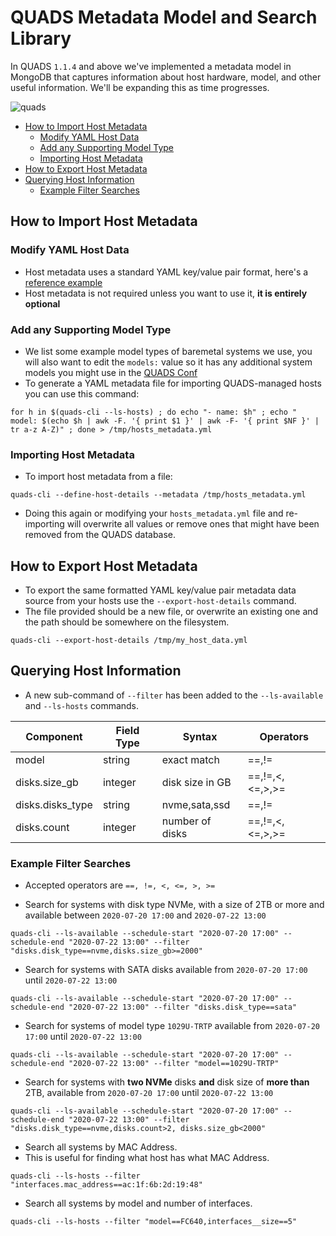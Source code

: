 QUADS Metadata Model and Search Library
======================================

In QUADS `1.1.4` and above we've implemented a metadata model in MongoDB that captures information about host hardware, model, and other useful information.  We'll be expanding this as time progresses.

![quads](../image/quads.jpg?raw=true)

  * [How to Import Host Metadata](#how-to-import-host-metadata)
    * [Modify YAML Host Data](#modify-yaml-host-data)
    * [Add any Supporting Model Type](#add-any-supporting-model-type)
    * [Importing Host Metadata](#importing-host-metadata)
  * [How to Export Host Metadata](#how-to-export-host-metadata)
  * [Querying Host Information](#querying-host-information)
    * [Example Filter Searches](#example-filter-searches)

## How to Import Host Metadata
### Modify YAML Host Data
  * Host metadata uses a standard YAML key/value pair format, here's a [reference example](../conf/hosts_metadata.yml)
  * Host metadata is not required unless you want to use it, **it is entirely optional**

### Add any Supporting Model Type
  * We list some example model types of baremetal systems we use, you will also want to edit the `models:` value so it has any additional system models you might use in the [QUADS Conf](../conf/hosts_metadata.yml#L238)
  * To generate a YAML metadata file for importing QUADS-managed hosts you can use this command:

```
for h in $(quads-cli --ls-hosts) ; do echo "- name: $h" ; echo "  model: $(echo $h | awk -F. '{ print $1 }' | awk -F- '{ print $NF }' | tr a-z A-Z)" ; done > /tmp/hosts_metadata.yml
```

### Importing Host Metadata

  * To import host metadata from a file:

```
quads-cli --define-host-details --metadata /tmp/hosts_metadata.yml
```

  * Doing this again or modifying your `hosts_metadata.yml` file and re-importing will overwrite all values or remove ones that might have been removed from the QUADS database.

## How to Export Host Metadata
  * To export the same formatted YAML key/value pair metadata data source from your hosts use the `--export-host-details` command.
  * The file provided should be a new file, or overwrite an existing one and the path should be somewhere on the filesystem.

```
quads-cli --export-host-details /tmp/my_host_data.yml
```

## Querying Host Information
  * A new sub-command of `--filter` has been added to the `--ls-available` and `--ls-hosts` commands.

| Component        | Field Type | Syntax          | Operators       |
|------------------|------------|-----------------|-----------------|
| model            |  string    | exact match     | ==,!=           |
| disks.size_gb    |  integer   | disk size in GB | ==,!=,<,<=,>,>= |
| disks.disks_type |  string    | nvme,sata,ssd   | ==,!=           |
| disks.count      |  integer   | number of disks | ==,!=,<,<=,>,>= |


### Example Filter Searches
  * Accepted operators are `==, !=, <, <=, >, >=`

  * Search for systems with disk type NVMe, with a size of 2TB or more and available between `2020-07-20 17:00` and `2020-07-22 13:00`

```
quads-cli --ls-available --schedule-start "2020-07-20 17:00" --schedule-end "2020-07-22 13:00" --filter "disks.disk_type==nvme,disks.size_gb>=2000"
```

  * Search for systems with SATA disks available from `2020-07-20 17:00` until `2020-07-22 13:00`

```
quads-cli --ls-available --schedule-start "2020-07-20 17:00" --schedule-end "2020-07-22 13:00" --filter "disks.disk_type==sata"
```

  * Search for systems of model type `1029U-TRTP` available from `2020-07-20 17:00` until `2020-07-22 13:00`

```
quads-cli --ls-available --schedule-start "2020-07-20 17:00" --schedule-end "2020-07-22 13:00" --filter "model==1029U-TRTP"
```

  * Search for systems with **two NVMe** disks **and** disk size of **more than** 2TB, available from `2020-07-20 17:00` until `2020-07-22 13:00`

```
quads-cli --ls-available --schedule-start "2020-07-20 17:00" --schedule-end "2020-07-22 13:00" --filter "disks.disk_type==nvme,disks.count>2, disks.size_gb<2000"
```

  * Search all systems by MAC Address.
  * This is useful for finding what host has what MAC Address.

```
quads-cli --ls-hosts --filter "interfaces.mac_address==ac:1f:6b:2d:19:48"
```

  * Search all systems by model and number of interfaces.

```
quads-cli --ls-hosts --filter "model==FC640,interfaces__size==5"
```
